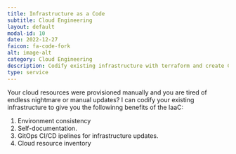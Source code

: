 ```yaml
---
title: Infrastructure as a Code
subtitle: Cloud Engineering
layout: default
modal-id: 10
date: 2022-12-27
faicon: fa-code-fork
alt: image-alt
category: Cloud Engineering
description: Codify existing infrastructure with terraform and create CI/CD pipeline for incremental updates.
type: service
---
```

Your cloud resources were provisioned manually and you are tired of endless nightmare or manual updates?
I can codify your existing infrastructure to give you the followinng benefits of the IaaC:
1. Environment consistency
2. Self-documentation.
3. GitOps CI/CD ipelines for infrastructure updates.
4. Cloud resource inventory